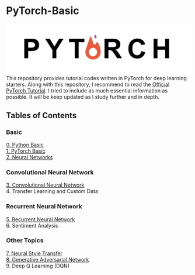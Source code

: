 # PyTorch-Basic
![PyTorch](./Images/PyTorch.jpeg)
This repository provides tutorial codes written in PyTorch for deep learning starters. Along with this repository, I recommend to read the [Official PyTorch Tutorial](https://pytorch.org/tutorials/). I tried to include as much essential information as possible. It will be keep updated as I study further and in depth. 

## Tables of Contents
### Basic
[0. Python Basic](https://github.com/hee9joon/PyTorch-Basic/blob/master/0.%20Python%20Basic.ipynb)
<br> [1. PyTorch Basic](https://github.com/hee9joon/PyTorch-Basic/blob/master/1.%20PyTorch%20Basic.ipynb)
<br> [2. Neural Networks](https://github.com/hee9joon/PyTorch-Basic/blob/master/2.%20Neural%20Networks.ipynb)

### Convolutional Neural Network
[3. Convolutional Neural Network](https://github.com/hee9joon/PyTorch-Basic/blob/master/3.%20Convolutional%20Neural%20Network.ipynb)
<br> 4. Transfer Learning and Custom Data

### Recurrent Neural Network
[5. Recurrent Neural Network](https://github.com/hee9joon/PyTorch-Basic/blob/master/5.%20Recurrent%20Neural%20Network.ipynb)
<br> 6. Sentiment Analysis

### Other Topics
[7. Neural Style Transfer](https://github.com/hee9joon/PyTorch-Basic/blob/master/7.%20Neural%20Style%20Transfer.ipynb)
<br> [8. Generative Adversarial Network](https://github.com/hee9joon/PyTorch-Basic/blob/master/8.%20Generative%20Adversarial%20Network.ipynb)
<br> 9. Deep Q Learning (DQN)
